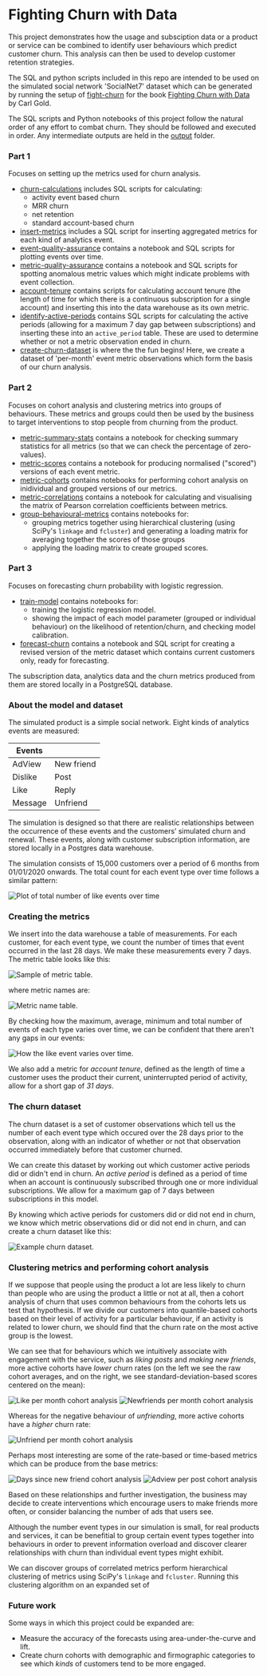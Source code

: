 # Fighting Churn with Data

This project demonstrates how the usage and subsciption data or a product or service can be combined to identify user behaviours which predict customer churn. This analysis can then be used to develop customer retention strategies.

The SQL and python scripts included in this repo are intended to be used on the simulated social network 'SocialNet7' dataset which can be generated by running the setup of [fight-churn](https://www.manning.com/books/fighting-churn-with-data) for the book [Fighting Churn with Data](https://www.manning.com/books/fighting-churn-with-data) by Carl Gold. 

The SQL scripts and Python notebooks of this project follow the natural order of any effort to combat churn. They should be followed and executed in order. Any intermediate outputs are held in the [output](./output/) folder.

### Part 1 

Focuses on setting up the metrics used for churn analysis.

- [churn-calculations](./part1/churn-calculations/) includes SQL scripts for calculating:
    - activity event based churn
    - MRR churn
    - net retention
    - standard account-based churn
- [insert-metrics](./part1/insert-metrics/) includes a SQL script for inserting aggregated metrics for each kind of analytics event.
- [event-quality-assurance](./part1/event-quality-assurance/) contains a notebook and SQL scripts for plotting events over time.
- [metric-quality-assurance](./part1/metric-quality-assurance/) contains a notebook and SQL scripts for spotting anomalous metric values which might indicate problems with event collection.
- [account-tenure](./part1/account-tenure/) contains scripts for calculating account tenure (the length of time for which there is a continuous subscription for a single account) and inserting this into the data warehouse as its own metric.
- [identify-active-periods](./part1/identify-active-periods/) contains SQL scripts for calculating the active periods (allowing for a maximum 7 day gap between subscriptions) and inserting these into an `active_period` table. These are used to determine whether or not a metric observation ended in churn.
- [create-churn-dataset](./part1/create-churn-dataset/) is where the the fun begins! Here, we create a dataset of 'per-month' event metric observations which form the basis of our churn analysis.

### Part 2 

Focuses on cohort analysis and clustering metrics into groups of behaviours. These metrics and groups could then be used by the business to target interventions to stop people from churning from the product.

- [metric-summary-stats](./part2/metric-summary-stats/) contains a notebook for checking summary statistics for all metrics (so that we can check the percentage of zero-values).
- [metric-scores](./part2/metric-scores/) contains a notebook for producing normalised ("scored") versions of each event metric.
- [metric-cohorts](./part2/metric-cohorts/) contains notebooks for performing cohort analysis on inidividual and grouped versions of our metrics.
- [metric-correlations](./part2/metric-correlations/) contains a notebook for calculating and visualising the matrix of Pearson correlation coefficients between metrics.
- [group-behavioural-metrics](./part2/group-behavioural-metrics/) contains notebooks for:
    - grouping metrics together using hierarchical clustering (using SciPy's `linkage` and `fcluster`) and generating a loading matrix for averaging together the scores of those groups
    - applying the loading matrix to create grouped scores.

### Part 3 

Focuses on forecasting churn probability with logistic regression.

- [train-model](./part3/train-model/) contains notebooks for:
    - training the logistic regression model.
    - showing the impact of each model parameter (grouped or individual behaviour) on the likelihood of retention/churn, and checking model calibration.
- [forecast-churn](./part3/forecast-churn/) contains a notebook and SQL script for creating a revised version of the metric dataset which contains current customers only, ready for forecasting.

The subscription data, analytics data and the churn metrics produced from them are stored locally in a PostgreSQL database.

### About the model and dataset

The simulated product is a simple social network. Eight kinds of analytics events are measured:

| Events  |            |
|---------|------------|
| AdView  | New friend |
| Dislike | Post       |
| Like    | Reply      |
| Message | Unfriend   |

The simulation is designed so that there are realistic relationships between the occurrence of these events and the customers’ simulated churn and renewal. These events, along with customer subscription information, are stored locally in a Postgres data warehouse.

The simulation consists of 15,000 customers over a period of 6 months from 01/01/2020 onwards. The total count for each event type over time follows a similar pattern:

<img src='./example-images/live-event-count-over-time.png' alt='Plot of total number of like events over time'>

### Creating the metrics

We insert into the data warehouse a table of measurements. For each customer, for each event type, we count the number of times that event occurred in the last 28 days. We make these measurements every 7 days. The metric table looks like this:

<img src='./example-images/metric-table-example.png' alt='Sample of metric table.'>

where metric names are:

<img src='./example-images//metric-name-table-example.png' alt='Metric name table.'>

By checking how the maximum, average, minimum and total number of events of each type varies over time, we can be confident that there aren't any gaps in our events:

<img src='./example-images/like-metric-qa.png' alt='How the like event varies over time.'>

We also add a metric for _account tenure_, defined as the length of time a customer uses the product
their current, uninterrupted period of activity, allow for a short gap of _31 days_.

### The churn dataset

The churn dataset is a set of customer observations which tell us the number of each event type which occured over the 28 days prior to the observation, along with an indicator of whether or not that observation occurred immediately before that customer churned.  

We can create this dataset by working out which customer active periods did or didn't end in churn. An _active period_ is defined as a period of time when an account is continuously subscribed through one or more individual subscriptions. We allow for a maximum gap of 7 days between subscriptions in this model.

By knowing which active periods for customers did or did not end in churn, we know which metric observations did or did not end in churn, and can create a churn dataset like this:

<img src='./example-images/churn-dataset-sample.png' alt='Example churn dataset.'>

### Clustering metrics and performing cohort analysis

If we suppose that people using the product a lot are less likely to churn than people who are using the product a little or not at all, then a cohort analysis of churn that uses common behaviours from the cohorts lets us test that hypothesis. If we divide our customers into quantile-based cohorts based on their level of activity for a particular behaviour, if an activity is related to lower churn, we should find that the churn rate on the most active group is the lowest.

We can see that for behaviours which we intuitively associate with engagement with the service, such as _liking posts_ and _making new friends_, more active cohorts have _lower_ churn rates (on the left we see the raw cohort averages, and on the right, we see standard-deviation-based scores centered on the mean):

<img src='./example-images/like-per-month-cohorts.png' alt='Like per month cohort analysis'>

<img src='./example-images/newfriend-per-month-cohorts.png' alt='Newfriends per month cohort analysis'>

Whereas for the negative behaviour of _unfriending_, more active cohorts have a _higher_ churn rate:

<img src='./example-images/unfriend-per-month-cohorts.png' alt='Unfriend per month cohort analysis'>

Perhaps most interesting are some of the rate-based or time-based metrics which can be produce from the base metrics:

<img src='./example-images/days-since-newfriend-cohorts.png' alt='Days since new friend cohort analysis'>

<img src='./example-images/adview-per-post-cohorts.png' alt='Adview per post cohort analysis'>

Based on these relationships and further investigation, the business may decide to create interventions which encourage users to make friends more often, or consider balancing the number of ads that users see.

Although the number event types in our simulation is small, for real products and services, it can be benefitial to group certain event types together into behaviours in order to prevent information overload and discover clearer relationships with churn than individual event types might exhibit. 

We can discover groups of correlated metrics perform hierarchical clustering of metrics using SciPy's `linkage` and `fcluster`. Running this clustering algorithm on an expanded set of 

### Future work

Some ways in which this project could be expanded are:

- Measure the accuracy of the forecasts using area-under-the-curve and lift.
- Create churn cohorts with demographic and firmographic categories to see which _kinds_ of customers tend to be more engaged.
